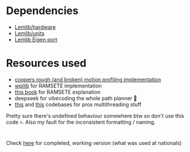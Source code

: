 # Dependencies
- [Lemlib/hardware](https://github.com/LemLib/hardware)
- [Lemlib/units](https://github.com/LemLib/units)
- [Lemlib Eigen port](https://github.com/LemLib/Eigen)
# Resources used
- [coopers rough (and broken) motion profiling implementation](https://github.com/Cooper7196/Real-Time-Motion-Profiling)
- [wpilib](https://github.com/wpilibsuite/allwpilib) for RAMSETE implementation
- [this book](https://controls-in-frc.link/) for RAMSETE explanation
- deepseek for vibecoding the whole path planner 🐐
- [this](https://github.com/Ryan4253/ryanlib) and [this](https://github.com/joshua-jose/23218A-TippingPoint-Public) codebases for pros multithreading stuff

Pretty sure there's undefined behaviour somewhere btw so don't use this code 💀.
Also my fault for the inconsistent formatting / naming.
# 
Check [here](https://github.com/Ynthra/lib10478/tree/183daaee0ecbc13e4baaf4a6dc1e99542810931a) for completed, working version (what was used at nationals)
